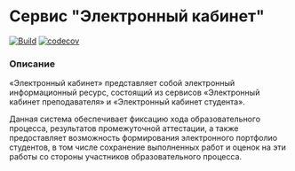 # Сервис "Электронный кабинет"

[![Build](https://github.com/kerne1hub/hei-ecab-java/actions/workflows/build.yml/badge.svg)](https://github.com/kerne1hub/hei-ecab-java/actions/workflows/build.yml)
[![codecov](https://codecov.io/gh/kerne1hub/hei-ecab-java/branch/main/graph/badge.svg?token=BI12Y1MVWQ)](https://codecov.io/gh/kerne1hub/hei-ecab-java)

### Описание

«Электронный кабинет» представляет собой электронный информационный ресурс, состоящий из сервисов «Электронный кабинет преподавателя» и «Электронный кабинет студента».

Данная система обеспечивает фиксацию хода образовательного процесса, результатов промежуточной аттестации, а также предоставляет возможность формирования электронного портфолио студентов, в том числе сохранение выполненных работ и оценок на эти работы со стороны участников образовательного процесса.
